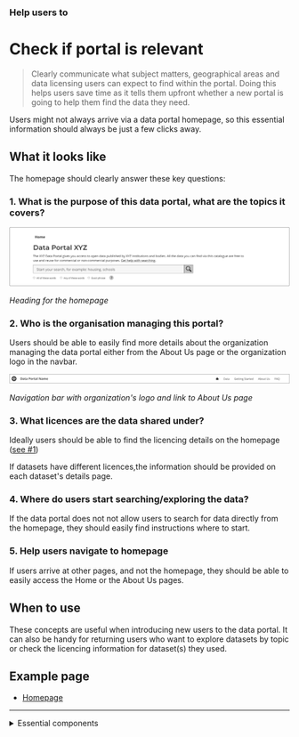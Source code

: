 ### Help users to
# Check if portal is relevant

> Clearly communicate what subject matters, geographical areas and data licensing users can expect to find within the portal. Doing this helps users save time as it tells them upfront whether a new portal is going to help them find the data they need.

Users might not always arrive via a data portal homepage, so this essential information should always be just a few clicks away.

## What it looks like

The homepage should clearly answer these key questions:

### 1. What is the purpose of this data portal, what are the topics it covers?

<div class="image-container">

![Home heading](../../_media/check-portal-is-relevant/portal-purpose.png)

*Heading for the homepage*

</div>

### 2. Who is the organisation managing this portal?

Users should be able to easily find more details about the organization managing the data portal either from the About Us page or the organization logo in the navbar.

<div class="image-container">

![navbar](../../_media/check-portal-is-relevant/navbar.png)

*Navigation bar with organization's logo and link to About Us page*

</div>

### 3. What licences are the data shared under?

Ideally users should be able to find the licencing details on the homepage ([see #1](/main-content/steps/check-a-portal-is-relevant#1-what-is-the-purpose-of-this-data-portal-what-are-the-topics-it-covers))

If datasets have different licences,the information should be provided on each dataset's details page.

### 4. Where do users start searching/exploring the data?

If the data portal does not not allow users to search for data directly from the homepage, they should easily find instructions where to start.

### 5. Help users navigate to homepage

If users arrive at other pages, and not the homepage, they should be able to easily access the Home or the About Us pages.

## When to use

These concepts are useful when introducing new users to the data portal. It can also be handy for returning users who want to explore datasets by topic or check the licencing information for dataset(s) they used.

## Example page

* [Homepage](/main-content/pages/homepage)

---

<!-- Additional information can be presented in dropdown menus -->

<details>
<summary>Essential components</summary>
<br>
Below is a checklist of components/information that are relevant for this task.

These components can be arranged in many ways, but the ones with highest relevance should be the most visible/accessible.

?> 1 - high relevance, 2 - medium relevance, 3 - low relevance

<!-- Table of component start -->

| Component                  | Description                                                            | Relevance |
|----------------------------|------------------------------------------------------------------------|:---------:|
| Purpose of the data portal | Why was this portal created?                                           |     1     |
| Topics covered             | What topics does this data portal cover?                               |     1     |
| Organisation details       | Who is managing the data portal?                                       |     1     |
| Licence details            | Is all the data shared under the same licence? If not - what are they? |     2     |
| Geographical areas covered | Does this portal cover a specific geographical area?                   |     2     |

</details>

